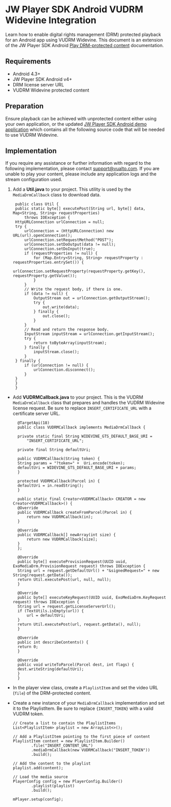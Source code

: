 # JW Player SDK Android VUDRM Widevine Integration

Learn how to enable digital rights management (DRM) protected playback for an Android app using VUDRM Widevine. This document is an extension of the JW Player SDK Android [Play DRM-protected content](https://developer.jwplayer.com/jwplayer/docs/android-play-drm-protected-content#supported-drm-provider) documentation.

## Requirements

- Android 4.3+
- JW Player SDK Android v4+
- DRM license server URL
- VUDRM Widevine protected content

## Preparation
Ensure playback can be achieved with unprotected content either using your own application, or the updated [JW Player SDK Android demo application](https://github.com/vualto/vudrm-jw-sdk-android) which contains all the following source code that will be needed to use VUDRM Widevine.

## Implementation

If you require any assistance or further information with regard to the following implementation, please contact [support@vualto.com](support@vualto.com). If you are unable to play your content, please include any application logs and the stream configuration used.

1. Add a **Util.java** to your project. This utility is used by the `MediaDrmCallback` class to download data.

		public class Util {
    	public static byte[] executePost(String url, byte[] data, Map<String, String> requestProperties)
            throws IOException {
        HttpURLConnection urlConnection = null;
        try {
            urlConnection = (HttpURLConnection) new URL(url).openConnection();
            urlConnection.setRequestMethod("POST");
            urlConnection.setDoOutput(data != null);
            urlConnection.setDoInput(true);
            if (requestProperties != null) {
                for (Map.Entry<String, String> requestProperty : requestProperties.entrySet()) {
                    urlConnection.setRequestProperty(requestProperty.getKey(), requestProperty.getValue());
                }
            }
            // Write the request body, if there is one.
            if (data != null) {
                OutputStream out = urlConnection.getOutputStream();
                try {
                    out.write(data);
                } finally {
                    out.close();
                }
            }
            // Read and return the response body.
            InputStream inputStream = urlConnection.getInputStream();
            try {
                return toByteArray(inputStream);
            } finally {
                inputStream.close();
            }
        } finally {
            if (urlConnection != null) {
                urlConnection.disconnect();
            }
        }
    	}
		}

- Add **VUDRMCallback.java** to your project. This is the VUDRM `MediaDrmCallback` class that prepares and handles the VUDRM Widevine license request. Be sure to replace `INSERT_CERTIFICATE_URL` with a certificate server URL.

		@TargetApi(18)
		public class VUDRMCallback implements MediaDrmCallback {

    	private static final String WIDEVINE_GTS_DEFAULT_BASE_URI =
            "INSERT_CERTIFICATE_URL";

    	private final String defaultUri;

    	public VUDRMCallback(String token) {
        String params = "?token=" +  Uri.encode(token);
        defaultUri = WIDEVINE_GTS_DEFAULT_BASE_URI + params;
    	}

    	protected VUDRMCallback(Parcel in) {
        defaultUri = in.readString();
    	}

    	public static final Creator<VUDRMCallback> CREATOR = new Creator<VUDRMCallback>() {
        @Override
        public VUDRMCallback createFromParcel(Parcel in) {
            return new VUDRMCallback(in);
        }

        @Override
        public VUDRMCallback[] newArray(int size) {
            return new VUDRMCallback[size];
        }
    	};

    	@Override
    	public byte[] executeProvisionRequest(UUID uuid, ExoMediaDrm.ProvisionRequest request) throws IOException {
        String url = request.getDefaultUrl() + "&signedRequest=" + new String(request.getData());
        return Util.executePost(url, null, null);
    	}

    	@Override
    	public byte[] executeKeyRequest(UUID uuid, ExoMediaDrm.KeyRequest request) throws IOException {
        String url = request.getLicenseServerUrl();
        if (TextUtils.isEmpty(url)) {
            url = defaultUri;
        }
        return Util.executePost(url, request.getData(), null);
    	}

    	@Override
    	public int describeContents() {
        return 0;
    	}

    	@Override
    	public void writeToParcel(Parcel dest, int flags) {
        dest.writeString(defaultUri);
    	}
		}

- In the player view class, create a `PlaylistItem` and set the video URL (`file`) of the DRM-protected content.

 -  Create a new instance of your `MediaDrmCallback` implementation and set it to the PlaylistItem. Be sure to replace `{INSERT_TOKEN}` with a valid VUDRM token.


		// Create a list to contain the PlaylistItems
		List<PlaylistItem> playlist = new ArrayList<>();

		// Add a PlaylistItem pointing to the first piece of content
		PlaylistItem content = new PlaylistItem.Builder()
				.file("INSERT_CONTENT_URL")
				.mediaDrmCallback(new VUDRMCallback("INSERT_TOKEN"))
				.build();

		// Add the content to the playlist
		playlist.add(content);

		// Load the media source
		PlayerConfig config = new PlayerConfig.Builder()
				.playlist(playlist)
				.build();

		mPlayer.setup(config);

